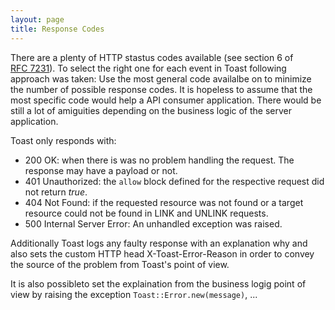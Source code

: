 ```yaml
---
layout: page
title: Response Codes		
---
```


There are a plenty of HTTP stastus codes available (see section 6 of [RFC&nbsp;7231](https://tools.ietf.org/html/rfc7231)). To select the right one for each event in Toast following approach was taken: Use the most general code availalbe on to minimize the number of possible response codes. It is hopeless to assume that the most specific code would help a API consumer application. There would be still a lot of amiguities depending on the business logic of the server application.

Toast only responds with:

* 200 OK: when there is was no problem handling the request. The response may have a payload or not. 
* 401 Unauthorized: the `allow` block defined for the respective request did not return _true_. 
* 404 Not Found: if the requested resource was not found or a target resource could not be found in LINK and UNLINK requests.
* 500 Internal Server Error: An unhandled exception was raised.

Additionally Toast logs any faulty response with an explanation why and also sets the custom HTTP head X-Toast-Error-Reason in order to convey the source of the problem from Toast's point of view.

It is also possibleto set the explaination from the business logig point of view by raising the exception `Toast::Error.new(message)`, ...

